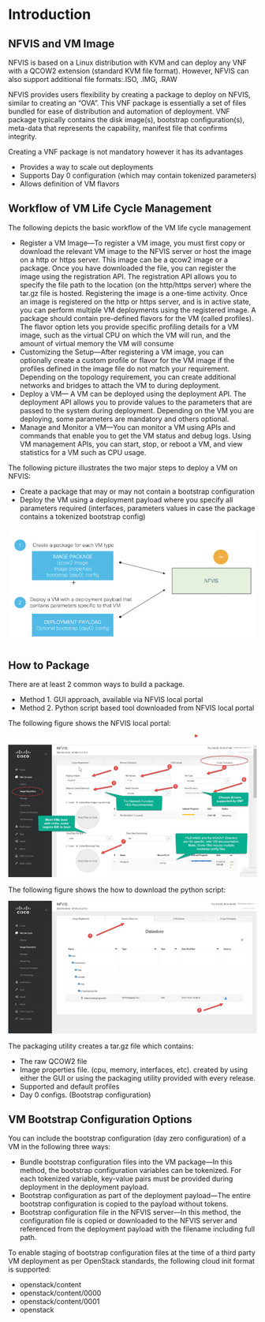 # Introduction


## NFVIS and VM Image

NFVIS is based on a Linux distribution with KVM and can deploy any VNF with a QCOW2 extension (standard KVM file format). However, NFVIS can also support additional file formats:.ISO, .IMG, .RAW

NFVIS provides users flexibility by creating a package to deploy on NFVIS, similar to creating an “OVA”. This VNF package is essentially a set of files bundled for ease of distribution and automation of deployment. VNF package typically contains the disk image(s), bootstrap configuration(s), meta-data that represents the capability, manifest file that confirms integrity.

Creating a VNF package is not mandatory however it has its advantages
-	Provides a way to scale out deployments
-	Supports Day 0 configuration (which may contain tokenized parameters) 
-	Allows definition of VM flavors

## Workflow of VM Life Cycle Management

The following depicts the basic workflow of the VM life cycle management
+ Register a VM Image—To register a VM image, you must first copy or download the relevant VM image to the NFVIS server or host the image on a http or https server. This image can be a qcow2 image or a package. Once you have downloaded the file, you can register the image using the registration API. The registration API allows you to specify the file path to the location (on the http/https server) where the tar.gz file is hosted. Registering the image is a one-time activity. Once an image is registered on the http or https server, and is in active state, you can perform multiple VM deployments using the registered image. A package should contain pre-defined flavors for the VM (called profiles). The flavor option lets you provide specific profiling details for a VM image, such as the virtual CPU on which the VM will run, and the amount of virtual memory the VM will consume
+ Customizing the Setup—After registering a VM image, you can optionally create a custom profile or flavor for the VM image if the profiles defined in the image file do not match your requirement. Depending on the topology requirement, you can create additional networks and bridges to attach the VM to during deployment.
+ Deploy a VM— A VM can be deployed using the deployment API. The deployment API allows you to provide values to the parameters that are passed to the system during deployment. Depending on the VM you are deploying, some parameters are mandatory and others optional.
+ Manage and Monitor a VM—You can monitor a VM using APIs and commands that enable you to get the VM status and debug logs. Using VM management APIs, you can start, stop, or reboot a VM, and view statistics for a VM such as CPU usage.

The following picture illustrates the two major steps to deploy a VM on NFVIS:
+	Create a package that may or may not contain a bootstrap configuration
+	Deploy the VM using a deployment payload where you specify all parameters required (interfaces, parameters values in case the package contains a tokenized bootstrap config)

![picture-01](img/picture-01.png)

## How to Package
There are at least 2 common ways to build a package.
+ Method 1. GUI approach, available via NFVIS local portal
+ Method 2. Python script based tool downloaded from NFVIS local portal

The following figure shows the NFVIS local portal:

![picture-02](img/picture-02.png)
 
The following figure shows the how to download the python script:

![picture-03](img/picture-03.png)

The packaging utility creates a tar.gz file which contains:
+ The raw QCOW2 file
+ Image properties file. (cpu, memory, interfaces, etc). created by using either the GUI or using the packaging utility provided with every release.
+ Supported and default profiles
+ Day 0 configs. (Bootstrap configuration)

## VM Bootstrap Configuration Options

You can include the bootstrap configuration (day zero configuration) of a VM in the following three ways:
-	Bundle bootstrap configuration files into the VM package—In this method, the bootstrap configuration variables can be tokenized. For each tokenized variable, key-value pairs must be provided during deployment in the deployment payload.
-	Bootstrap configuration as part of the deployment payload—The entire bootstrap configuration is copied to the payload without tokens.
-	Bootstrap configuration file in the NFVIS server—In this method, the configuration file is copied or downloaded to the NFVIS server and referenced from the deployment payload with the filename including full path.

To enable staging of bootstrap configuration files at the time of a third party VM deployment as per OpenStack standards, the following cloud init format is supported:
-	openstack/content
-	openstack/content/0000
-	openstack/content/0001
-	openstack
